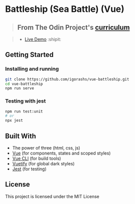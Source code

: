 # Battleship (Sea Battle) (Vue)

> ## From The Odin Project's [curriculum](https://www.theodinproject.com/courses/javascript/lessons/battleship)

> - [Live Demo](https://igorashs.github.io/vue-battleship/) :shipit:

## Getting Started
### Installing and running
```bash
git clone https://github.com/igorashs/vue-battleship.git
cd vue-battleship
npm run serve
```
### Testing with jest
```bash
npm run test:unit
# or
npx jest
```
## Built With
* The power of three (html, css, js)
* [Vue](https://vuejs.org/) (for components, states and scoped styles)
* [Vue CLI](https://cli.vuejs.org/) (for build tools)
* [Vuetify](https://vuetifyjs.com/en/) (for global dark styles)
* [Jest](https://jestjs.io/) (for testing)
## License
This project is licensed under the MIT License